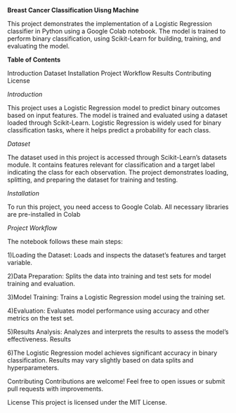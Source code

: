 **Breast Cancer Classification Uisng Machine**

This project demonstrates the implementation of a Logistic Regression classifier in Python using a Google Colab notebook. The model is trained to perform binary classification, using Scikit-Learn for building, training, and evaluating the model.

**Table of Contents**

Introduction
Dataset
Installation
Project Workflow
Results
Contributing
License

*Introduction*

This project uses a Logistic Regression model to predict binary outcomes based on input features. The model is trained and evaluated using a dataset loaded through Scikit-Learn. Logistic Regression is widely used for binary classification tasks, where it helps predict a probability for each class.

*Dataset*

The dataset used in this project is accessed through Scikit-Learn’s datasets module. It contains features relevant for classification and a target label indicating the class for each observation. The project demonstrates loading, splitting, and preparing the dataset for training and testing.

*Installation*

To run this project, you need access to Google Colab. All necessary libraries are pre-installed in Colab


*Project Workflow*

The notebook follows these main steps:

1)Loading the Dataset: Loads and inspects the dataset’s features and target variable.

2)Data Preparation: Splits the data into training and test sets for model training and evaluation.

3)Model Training: Trains a Logistic Regression model using the training set.

4)Evaluation: Evaluates model performance using accuracy and other metrics on the test set.

5)Results Analysis: Analyzes and interprets the results to assess the model’s effectiveness.
Results

6)The Logistic Regression model achieves significant accuracy in binary classification. Results may vary slightly based on data splits and hyperparameters.

Contributing
Contributions are welcome! Feel free to open issues or submit pull requests with improvements.

License
This project is licensed under the MIT License.
